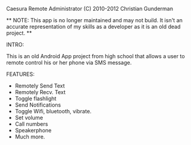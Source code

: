Caesura Remote Administrator
(C) 2010-2012 Christian Gunderman

**
  NOTE: This app is no longer maintained and may not build.
  It isn't an accurate representation of my skills as a developer as it
  is an old dead project.
**

INTRO:

This is an old Android App project from high school that allows a user
to remote control his or her phone via SMS message.

FEATURES:
 - Remotely Send Text
 - Remotely Recv. Text
 - Toggle flashlight
 - Send Notifications
 - Toggle Wifi, bluetooth, vibrate.
 - Set volume
 - Call numbers
 - Speakerphone
 - Much more.
